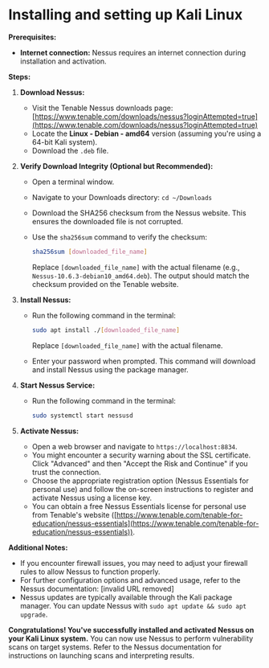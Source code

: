 # Installing and setting up Kali Linux

**Prerequisites:**

- **Internet connection:** Nessus requires an internet connection during installation and activation.

**Steps:**

1. **Download Nessus:**

   - Visit the Tenable Nessus downloads page: [https://www.tenable.com/downloads/nessus?loginAttempted=true](https://www.tenable.com/downloads/nessus?loginAttempted=true)
   - Locate the **Linux - Debian - amd64** version (assuming you're using a 64-bit Kali system).
   - Download the `.deb` file.

2. **Verify Download Integrity (Optional but Recommended):**

   - Open a terminal window.
   - Navigate to your Downloads directory: `cd ~/Downloads`
   - Download the SHA256 checksum from the Nessus website. This ensures the downloaded file is not corrupted.
   - Use the `sha256sum` command to verify the checksum:

     ```bash
     sha256sum [downloaded_file_name]
     ```

     Replace `[downloaded_file_name]` with the actual filename (e.g., `Nessus-10.6.3-debian10_amd64.deb`). The output should match the checksum provided on the Tenable website.

3. **Install Nessus:**

   - Run the following command in the terminal:

     ```bash
     sudo apt install ./[downloaded_file_name]
     ```

     Replace `[downloaded_file_name]` with the actual filename.

   - Enter your password when prompted. This command will download and install Nessus using the package manager.

4. **Start Nessus Service:**

   - Run the following command in the terminal:

     ```bash
     sudo systemctl start nessusd
     ```

5. **Activate Nessus:**

   - Open a web browser and navigate to `https://localhost:8834`.
   - You might encounter a security warning about the SSL certificate. Click "Advanced" and then "Accept the Risk and Continue" if you trust the connection.
   - Choose the appropriate registration option (Nessus Essentials for personal use) and follow the on-screen instructions to register and activate Nessus using a license key.
   - You can obtain a free Nessus Essentials license for personal use from Tenable's website ([https://www.tenable.com/tenable-for-education/nessus-essentials](https://www.tenable.com/tenable-for-education/nessus-essentials)).

**Additional Notes:**

- If you encounter firewall issues, you may need to adjust your firewall rules to allow Nessus to function properly.
- For further configuration options and advanced usage, refer to the Nessus documentation: [invalid URL removed]
- Nessus updates are typically available through the Kali package manager. You can update Nessus with `sudo apt update && sudo apt upgrade`.

**Congratulations! You've successfully installed and activated Nessus on your Kali Linux system.** You can now use Nessus to perform vulnerability scans on target systems. Refer to the Nessus documentation for instructions on launching scans and interpreting results.
